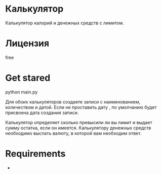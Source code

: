 # Калькулятор
Калькулятор калорий и денежных средств с лимитом. 

# Лицензия 
free

# Get stared
  python main.py

Для обоих калькуляторов создаете записи с наименованием, количеством и датой. Если не проставить дату , по умолчанию будет 
присвоена дата создания записи. 

Калькулятор определяет сколько превысили ли вы лимит и выдает сумму остатка, если он имеется. 
Калькулятору денежных средств необходимо выслать валюту, в которой вам необходим ответ. 
  
# Requirements
-


